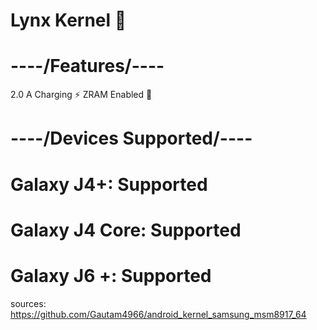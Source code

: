 # Lynx Kernel 🌊


# ----/Features/----
 2.0 A Charging ⚡️
 ZRAM Enabled 🔮
# ----/Devices Supported/----

# Galaxy J4+: Supported
# Galaxy J4 Core: Supported
# Galaxy J6 +: Supported

sources: https://github.com/Gautam4966/android_kernel_samsung_msm8917_64
